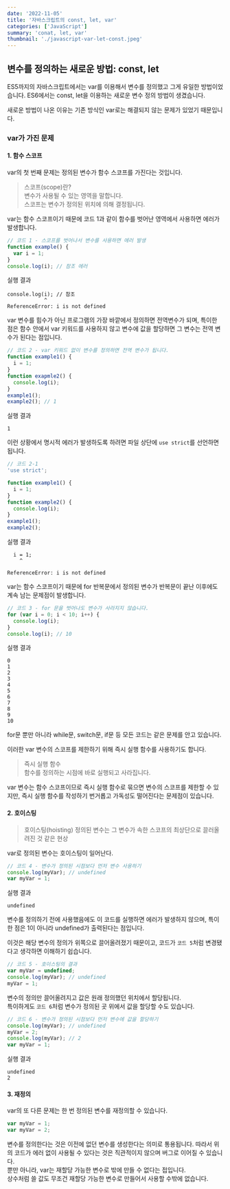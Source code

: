 ```yaml
---
date: '2022-11-05'
title: '자바스크립트의 const, let, var'
categories: ['JavaScript']
summary: 'conat, let, var'
thumbnail: './javascript-var-let-const.jpeg'
---
```


## 변수를 정의하는 새로운 방법: const, let

ES5까지의 자바스크립트에서는 var를 이용해서 변수를 정의했고 그게 유일한 방법이었습니다. ES6에서는 const, let을 이용하는 새로운 변수 정의 방법이 생겼습니다.

새로운 방법이 나온 이유는 기존 방식인 var로는 해결되지 않는 문제가 있었기 때문입니다.

### var가 가진 문제

#### 1. 함수 스코프

var의 첫 번째 문제는 정의된 변수가 함수 스코프를 가진다는 것입니다.

> 스코프(scope)란?<br>
> 변수가 사용될 수 있는 영역을 말합니다.<br>
> 스코프는 변수가 정의된 위치에 의해 결정됩니다.

var는 함수 스코프이기 때문에 코드 1과 같이 함수를 벗어난 영역에서 사용하면 에러가 발생합니다.

```js
// 코드 1 - 스코프를 벗어나서 변수를 사용하면 에러 발생
function example() {
  var i = 1;
}
console.log(i); // 참조 에러
```

실행 결과

```shell
console.log(i); // 참조
            ^
ReferenceError: i is not defined
```

var 변수를 힘수가 아닌 프로그램의 가장 바깥에서 정의하면 전역변수가 되며, 특이한 점은 함수 안에서 var 키워드를 사용하지 않고 변수에 값을 할당하면 그 변수는 전역 변수가 된다는 점입니다.

```js
// 코드 2 - var 키워드 없이 변수를 정의하면 전역 변수가 됩니다.
function example1() {
  i = 1;
}
function exapmle2() {
  console.log(i);
}
example1();
example2(); // 1
```

실행 결과

```shell
1
```

이런 상황에서 명시적 에러가 발생하도록 하려면 파일 상단에 `use strict`를 선언하면 됩니다.

```js
// 코드 2-1
'use strict';

function example1() {
  i = 1;
}
function example2() {
  console.log(i);
}
example1();
example2();
```

실행 결과

```shell
  i = 1;
    ^

ReferenceError: i is not defined
```

var는 함수 스코프이기 때문에 for 반복문에서 정의된 변수가 반복문이 끝난 이후에도 계속 남는 문제점이 발생합니다.

```js
// 코드 3 - for 문을 벗어나도 변수가 사라지지 않습니다.
for (var i = 0; i < 10; i++) {
  console.log(i);
}
console.log(i); // 10
```

실행 결과

```shell
0
1
2
3
4
5
6
7
8
9
10
```

for문 뿐만 아니라 while문, switch문, if문 등 모든 코드는 같은 문제를 안고 있습니다.

이러한 var 변수의 스코프를 제한하기 위해 즉시 실행 함수를 사용하기도 합니다.

> 즉시 실행 함수<br>
> 함수를 정의하는 시점에 바로 실행되고 사라집니다.

var 변수는 함수 스코프이므로 즉시 실행 함수로 묶으면 변수의 스코프를 제한할 수 있지만, 즉시 실행 함수를 작성하기 번거롭고 가독성도 떨어진다는 문제점이 있습니다.

#### 2. 호이스팅

> 호이스팅(hoisting)
> 정의된 변수는 그 변수가 속한 스코프의 최상단으로 끌러올려진 것 같은 현상

var로 정의된 변수는 호이스팅이 일어난다.

```js
// 코드 4 - 변수가 정의된 시점보다 먼저 변수 사용하기
console.log(myVar); // undefined
var myVar = 1;
```

실행 결과

```shell
undefined
```

변수를 정의하기 전에 사용했음에도 이 코드를 실행하면 에러가 발생하지 않으며, 특이한 점은 1이 아니라 undefined가 출력된다는 점입니다.

이것은 해당 변수의 정의가 위쪽으로 끌어올려졌기 때문이고, 코드가 `코드 5`처럼 변경됐다고 생각하면 이해하기 쉽습니다.

```js
// 코드 5 - 호이스팅의 결과
var myVar = undefined;
console.log(myVar); // undefined
myVar = 1;
```

변수의 정의만 끌어올려지고 값은 원래 정의했던 위치에서 할당됩니다.<br>
특이하게도 `코드 6`처럼 변수가 정의된 곳 위에서 값을 할당할 수도 있습니다.

```js
// 코드 6 - 변수가 정의된 시점보다 먼저 변수에 값을 할당하기
console.log(myVar); // undefined
myVar = 2;
console.log(myVar); // 2
var myVar = 1;
```

실행 결과

```shell
undefined
2
```

#### 3. 재정의

var의 또 다른 문제는 한 번 정의된 변수를 재정의할 수 있습니다.

```js
var myVar = 1;
var myVar = 2;
```

변수를 정의한다는 것은 이전에 없던 변수를 생성한다는 의미로 통용됩니다. 따라서 위의 코드가 에러 없이 사용될 수 있다는 것은 직관적이지 않으며 버그로 이어질 수 있습니다.<br>
뿐만 아니라, var는 재할당 가능한 변수로 밖에 만들 수 없다는 접입니다.<br>
상수처럼 쓸 값도 무조건 재할당 가능한 변수로 만들어서 사용할 수밖에 없습니다.

